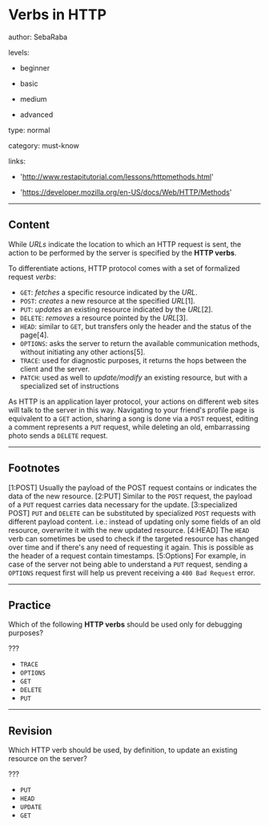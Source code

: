 # Verbs in HTTP
author: SebaRaba

levels:

  - beginner

  - basic

  - medium

  - advanced

type: normal

category: must-know

links:

  - 'http://www.restapitutorial.com/lessons/httpmethods.html'

  - 'https://developer.mozilla.org/en-US/docs/Web/HTTP/Methods'

---
## Content

While *URLs* indicate the location to which an HTTP request is sent, the action to be performed by the server is specified by the **HTTP verbs**.

To differentiate actions, HTTP protocol comes with a set of formalized request *verbs*:

- `GET`: *fetches* a specific resource indicated by the *URL*.
- `POST`: *creates* a new resource at the specified *URL*[1].
- `PUT`: *updates* an existing resource indicated by the *URL*[2].
- `DELETE`: *removes* a resource pointed by the *URL*[3].
- `HEAD`: similar to `GET`, but transfers only the header and the status of the page[4].
- `OPTIONS`: asks the server to return the available communication methods, without initiating any other actions[5].
- `TRACE`: used for diagnostic purposes, it returns the hops between the client and the server.
- `PATCH`: used as well to *update/modify* an existing resource, but with a specialized set of instructions

As HTTP is an application layer protocol, your actions on different web sites will talk to the server in this way. Navigating to your friend's profile page is equivalent to a `GET` action, sharing a song is done via a `POST` request, editing a comment represents a `PUT` request, while deleting an old, embarrassing photo sends a `DELETE` request.

---
## Footnotes

[1:POST]
Usually the payload of the POST request contains or indicates the data of the new resource.
[2:PUT]
Similar to the `POST` request, the payload of a `PUT` request carries data necessary for the update.
[3:specialized POST]
`PUT` and `DELETE` can be substituted by specialized `POST` requests with different payload content. i.e.: instead of updating only some fields of an old resource, overwrite it with the new updated resource.
[4:HEAD]
The `HEAD` verb can sometimes be used to check if the targeted resource has changed over time and if there's any need of requesting it again.
This is possible as the header of a request contain timestamps.
[5:Options]
For example, in case of the server not being able to understand a `PUT` request, sending a `OPTIONS` request first will help us prevent receiving a `400 Bad Request` error.

---
## Practice

Which of the following **HTTP verbs** should be used only for debugging purposes?

???

* `TRACE`
* `OPTIONS`
* `GET`
* `DELETE`
* `PUT`

---
## Revision

Which HTTP verb should be used, by definition, to update an existing resource on the server?

???

* `PUT`
* `HEAD`
* `UPDATE`
* `GET`
